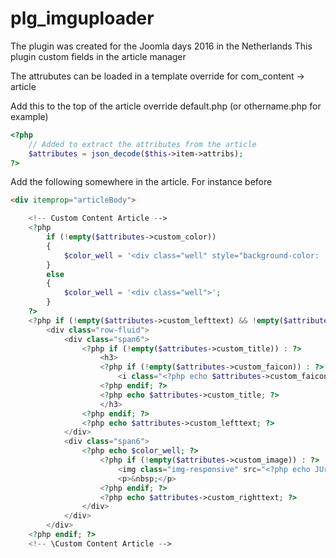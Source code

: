 # plg_imguploader

The plugin was created for the Joomla days 2016 in the Netherlands
This plugin custom fields in the article manager

The attrubutes can be loaded in a template override for com_content -> article

Add this to the top of the article override default.php (or othername.php for example)
```php
<?php
	// Added to extract the attributes from the article
	$attributes = json_decode($this->item->attribs);
?>
```
Add the following somewhere in the article. For instance before
```html
<div itemprop="articleBody">
```
```php
	<!-- Custom Content Article -->
	<?php
		if (!empty($attributes->custom_color))
		{
			$color_well = '<div class="well" style="background-color: ' . $attributes->custom_color . '">';
		}
		else
		{
			$color_well = '<div class="well">';
		}
	?>
	<?php if (!empty($attributes->custom_lefttext) && !empty($attributes->custom_righttext)) : ?>
		<div class="row-fluid">
			<div class="span6">
				<?php if (!empty($attributes->custom_title)) : ?>
					<h3>
					<?php if (!empty($attributes->custom_faicon)) : ?>
						<i class="<?php echo $attributes->custom_faicon; ?>"></i>
					<?php endif; ?>
					<?php echo $attributes->custom_title; ?>
					</h3>
				<?php endif; ?>
				<?php echo $attributes->custom_lefttext; ?>
			</div>
			<div class="span6">
				<?php echo $color_well; ?>
					<?php if (!empty($attributes->custom_image)) : ?>
						<img class="img-responsive" src="<?php echo JUri::root() . $attributes->custom_image; ?>">
						<p>&nbsp;</p>
					<?php endif; ?>
					<?php echo $attributes->custom_righttext; ?>
				</div>
			</div>
		</div>
	<?php endif; ?>
	<!-- \Custom Content Article -->
```
